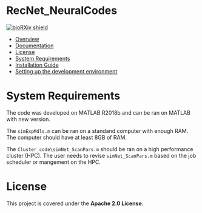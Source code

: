 # RecNet_NeuralCodes
 
[![bioRXiv shield](https://img.shields.io/badge/arXiv-1709.01233-red.svg?style=flat)](https://www.biorxiv.org/content/10.1101/2020.11.18.389197v2)


- [Overview](#overview)
- [Documentation](#documentation)
- [License](#License)
- [System Requirements](#system-requirements)
- [Installation Guide](#installation-guide)
- [Setting up the development environment](#setting-up-the-development-environment)

# System Requirements
The code was developed on MATLAB R2018b and can be ran on MATLAB with new version.

The `simExpMdls.m` can be ran on a standand computer with enough RAM. The computer should have at least 8GB of RAM.

The `Cluster_code\simNet_ScanPars.m` should be ran on a high performance cluster (HPC). 
The user needs to revise `simNet_ScanPars.m` based on the job scheduler or mangement on the HPC.


# License

This project is covered under the **Apache 2.0 License**.
